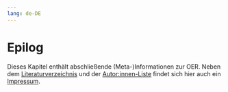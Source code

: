 ```yaml
---
lang: de-DE
---
```

# Epilog

Dieses Kapitel enthält abschließende (Meta-)Informationen zur OER. Neben dem [Literaturverzeichnis](literaturverzeichnis.md) und der [Autor:innen-Liste](autor_innen.md) findet sich hier auch ein [Impressum](impressum.md).